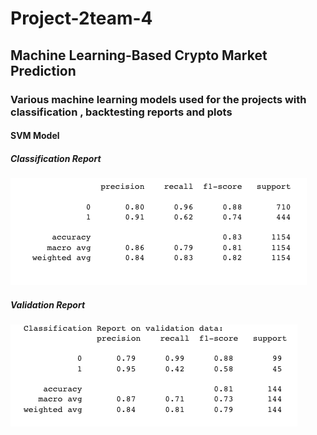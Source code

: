 # Project-2team-4
## Machine Learning-Based Crypto Market Prediction

### Various machine learning models used for the projects with classification , backtesting reports and plots 

#### SVM Model 

##### Classification Report 

![svm_report](/Plots/SVM_report.png)

##### Validation Report 

![svm_report](/Plots/SVM_validation.png)


